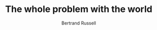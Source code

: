 ---
title: The whole problem with the world
dateAdded: 2019-01-04
text: The whole problem with the world is that fools and fanatics are always so certain of themselves, and wiser people so full of doubts.
author: Bertrand Russell
topics:
  - Certainty
  - Doubt
user: phocks
---